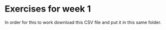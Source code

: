 # Exercises for week 1
In order for this to work download this CSV file and put it in this same folder.